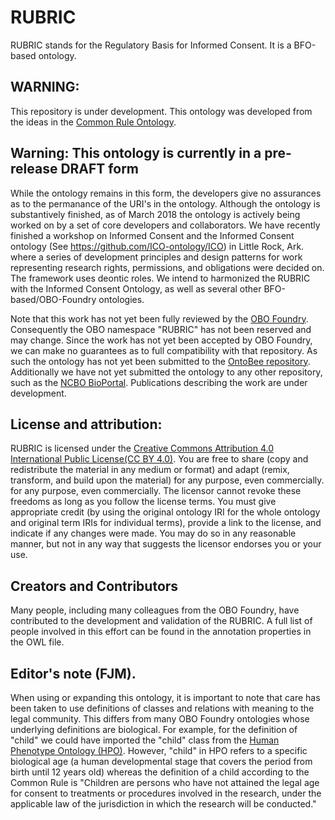 # RUBRIC
RUBRIC stands for the Regulatory Basis for Informed Consent. It is a BFO-based ontology.

## WARNING:
This repository is under development. This ontology was developed from the ideas in the [Common Rule Ontology](https://github.com/CRO-ontology/CRO).

## Warning: This ontology is currently in a pre-release DRAFT form
While the ontology remains in this form, the developers give no assurances as to the permanance of the URI's in the ontology. Although the ontology is substantively finished, as of March 2018 the ontology is actively being worked on by a set of core developers and collaborators. We have recently finished a workshop on Informed Consent and the Informed Consent ontology (See https://github.com/ICO-ontology/ICO) in Little Rock, Ark. where a series of development principles and design patterns for work representing research rights, permissions, and obligations were decided on. The framework uses deontic roles. We intend to harmonized the RUBRIC with the Informed Consent Ontology, as well as several other BFO-based/OBO-Foundry ontologies.

Note that this work has not yet been fully reviewed by the [OBO Foundry](http://www.obofoundry.org/). Consequently the OBO namespace "RUBRIC" has not been reserved and may change. Since the work has not yet been accepted by OBO Foundry, we can make no guarantees as to full compatibility with that repository. As such the ontology has not yet been submitted to the [OntoBee repository](http://www.ontobee.org/). Additionally we have not yet submitted the ontology to any other repository, such as the [NCBO BioPortal](https://bioportal.bioontology.org/). Publications describing the work are under development.

## License and attribution:
RUBRIC is licensed under the [Creative Commons Attribution 4.0 International Public License\(CC BY 4.0\)](https://creativecommons.org/licenses/by/4.0/legalcode). You are free to share (copy and redistribute the material in any medium or format) and adapt (remix, transform, and build upon the material) for any purpose, even commercially. for any purpose, even commercially. The licensor cannot revoke these freedoms as long as you follow the license terms. You must give appropriate credit (by using the original ontology IRI for the whole ontology and original term IRIs for individual terms), provide a link to the license, and indicate if any changes were made. You may do so in any reasonable manner, but not in any way that suggests the licensor endorses you or your use.

## Creators and Contributors
Many people, including many colleagues from the OBO Foundry, have contributed to the development and validation of the RUBRIC. A full list of people involved in this effort can be found in the annotation properties in the OWL file.

## Editor's note (FJM).
When using or expanding this ontology, it is important to note that care has been taken to use definitions of classes and relations with meaning to the legal community. This differs from many OBO Foundry ontologies whose underlying definitions are biological. For example, for the definition of "child" we could have imported the "child" class from the [Human Phenotype Ontology \(HPO\)](http://human-phenotype-ontology.github.io/). However, "child" in HPO  refers to a specific biological age (a human developmental stage that covers the period from birth until 12 years old) whereas the definition of a child according to the Common Rule is "Children are persons who have not attained the legal age for consent to treatments or procedures involved in the research, under the applicable law of the jurisdiction in which the research will be conducted."
